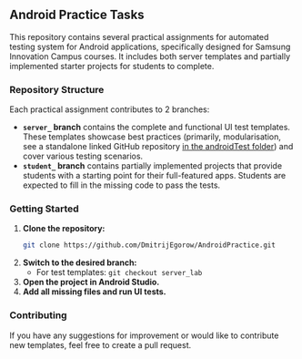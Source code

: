 ## Android Practice Tasks

This repository contains several practical assignments for automated testing system for Android applications, specifically designed for Samsung Innovation Campus courses. 
It includes both server templates and partially implemented starter projects for students to complete.

### Repository Structure

Each practical assignment contributes to 2 branches:

* **`server_` branch** contains the complete and functional UI test templates. These templates showcase best practices (primarily, modularisation, see a standalone linked GitHub repository [in the androidTest folder](https://github.com/DmitrijEgorow/AndroidPractice/tree/362860a92beec1eee5f36aa5d8d7814af2861df1/app/src/androidTest/java/ru/myitschool/lab23)) and cover various testing scenarios.
* **`student_` branch** contains partially implemented projects that provide students with a starting point for their full-featured apps. Students are expected to fill in the missing code to pass the tests.

### Getting Started

1. **Clone the repository:**
   ```bash
   git clone https://github.com/DmitrijEgorow/AndroidPractice.git
   ```
2. **Switch to the desired branch:**
    * For test templates: `git checkout server_lab`
3. **Open the project in Android Studio.**
4. **Add all missing files and run UI tests.**

### Contributing

If you have any suggestions for improvement or would like to contribute new templates, feel free to create a pull request.
